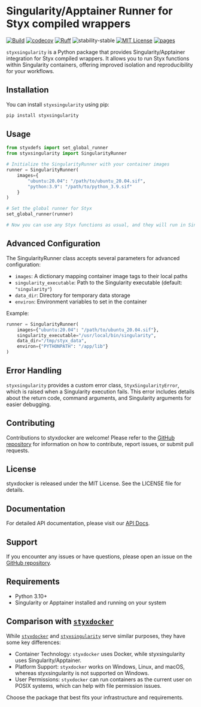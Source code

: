 # Singularity/Apptainer Runner for Styx compiled wrappers

[![Build](https://github.com/childmindresearch/styxsingularity/actions/workflows/test.yaml/badge.svg?branch=main)](https://github.com/childmindresearch/styxsingularity/actions/workflows/test.yaml?query=branch%3Amain)
[![codecov](https://codecov.io/gh/childmindresearch/styxsingularity/branch/main/graph/badge.svg?token=22HWWFWPW5)](https://codecov.io/gh/childmindresearch/styxsingularity)
[![Ruff](https://img.shields.io/endpoint?url=https://raw.githubusercontent.com/astral-sh/ruff/main/assets/badge/v2.json)](https://github.com/astral-sh/ruff)
![stability-stable](https://img.shields.io/badge/stability-stable-green.svg)
[![MIT License](https://img.shields.io/badge/license-MIT-blue.svg)](https://github.com/childmindresearch/styxsingularity/blob/main/LICENSE)
[![pages](https://img.shields.io/badge/api-docs-blue)](https://childmindresearch.github.io/styxsingularity)

`styxsingularity` is a Python package that provides Singularity/Apptainer integration for Styx compiled wrappers. It allows you to run Styx functions within Singularity containers, offering improved isolation and reproducibility for your workflows.

## Installation

You can install `styxsingularity` using pip:

```Python
pip install styxsingularity
```

## Usage

```Python
from styxdefs import set_global_runner
from styxsingularity import SingularityRunner

# Initialize the SingularityRunner with your container images
runner = SingularityRunner(
    images={
        "ubuntu:20.04": "/path/to/ubuntu_20.04.sif",
        "python:3.9": "/path/to/python_3.9.sif"
    }
)

# Set the global runner for Styx
set_global_runner(runner)

# Now you can use any Styx functions as usual, and they will run in Singularity containers
```

## Advanced Configuration

The SingularityRunner class accepts several parameters for advanced configuration:

- `images`: A dictionary mapping container image tags to their local paths
- `singularity_executable`: Path to the Singularity executable (default: `"singularity"`)
- `data_dir`: Directory for temporary data storage
- `environ`: Environment variables to set in the container

Example:

```python
runner = SingularityRunner(
    images={"ubuntu:20.04": "/path/to/ubuntu_20.04.sif"},
    singularity_executable="/usr/local/bin/singularity",
    data_dir="/tmp/styx_data",
    environ={"PYTHONPATH": "/app/lib"}
)
```

## Error Handling

`styxsingularity` provides a custom error class, `StyxSingularityError`, which is raised when a Singularity execution fails. This error includes details about the return code, command arguments, and Singularity arguments for easier debugging.

## Contributing

Contributions to styxdocker are welcome! Please refer to the [GitHub repository](https://github.com/childmindresearch/styxsingularity) for information on how to contribute, report issues, or submit pull requests.

## License

styxdocker is released under the MIT License. See the LICENSE file for details.

## Documentation

For detailed API documentation, please visit our [API Docs](https://childmindresearch.github.io/styxsingularity).

## Support

If you encounter any issues or have questions, please open an issue on the [GitHub repository](https://github.com/childmindresearch/styxsingularity).

## Requirements

- Python 3.10+
- Singularity or Apptainer installed and running on your system

## Comparison with [`styxdocker`](https://github.com/childmindresearch/styxdocker)

While [`styxdocker`](https://github.com/childmindresearch/styxdocker) and [`styxsingularity`](https://github.com/childmindresearch/styxsingularity) serve similar purposes, they have some key differences:

- Container Technology: `styxdocker` uses Docker, while styxsingularity uses Singularity/Apptainer.
- Platform Support: `styxdocker` works on Windows, Linux, and macOS, whereas styxsingularity is not supported on Windows.
- User Permissions: `styxdocker` can run containers as the current user on POSIX systems, which can help with file permission issues.

Choose the package that best fits your infrastructure and requirements.

